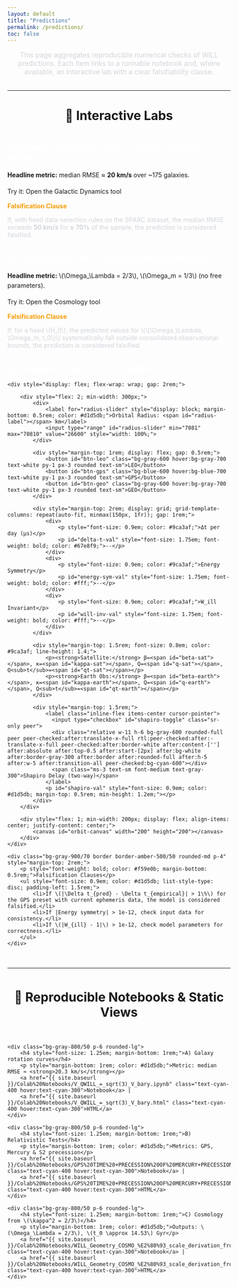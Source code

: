 ```yaml
---
layout: default
title: "Predictions"
permalink: /predictions/
toc: false
---
```


<div class="markdown-content">

<p style="font-size: 1.1em; text-align: center; max-width: 700px; margin: 1rem auto 2rem auto; color: #d1d5db;">
    This page aggregates reproducible numerical checks of WILL predictions. Each item links to a runnable notebook and, where available, an interactive lab with a clear falsifiability clause.
</p>

<hr style="border-color: #374151; margin: 2rem 0;">

<h2 style="font-size: 2em; text-align: center; margin-bottom: 2.5rem;">🧪 Interactive Labs</h2>

<div class="bg-gray-800/50 p-6 rounded-lg border-l-4" style="border-color: #3498db; margin-bottom: 2rem;">
    <h3 style="color: #fff; font-size: 1.5em; margin-bottom: 1rem;">1) Galactic Dynamics Lab — SPARC rotation curves</h3>
    <p style="margin-bottom: 1rem; line-height: 1.6;">
        <strong>Headline metric:</strong> median RMSE ≈ <strong>20 km/s</strong> over ~175 galaxies.
    </p>
    <a href="{{ site.baseurl }}/calculator/" class="bg-blue-600 hover:bg-blue-700 text-white font-bold py-2 px-4 rounded inline-block" style="text-decoration: none; margin-bottom: 1.5rem;">
        Try it: Open the Galactic Dynamics tool
    </a>
    <div class="bg-gray-900/70 border border-amber-500/50 rounded-md p-4" style="margin-top: 1rem;">
        <p style="font-weight: bold; color: #f59e0b; margin-bottom: 0.5rem;">Falsification Clause</p>
        <p style="color: #d1d5db;">
            If, with fixed data-selection rules on the SPARC dataset, the median RMSE exceeds <strong>50 km/s</strong> for <strong>≥ 70%</strong> of the sample, the prediction is considered falsified.
        </p>
    </div>
</div>

<div class="bg-gray-800/50 p-6 rounded-lg border-l-4" style="border-color: #8e44ad; margin-bottom: 2rem;">
    <h3 style="color: #fff; font-size: 1.5em; margin-bottom: 1rem;">2) Cosmology Lab — background cosmology</h3>
    <p style="margin-bottom: 1rem; line-height: 1.6;">
        <strong>Headline metric:</strong> \(\Omega_\Lambda = 2/3\), \(\Omega_m = 1/3\) (no free parameters).
    </p>
    <a href="{{ site.baseurl }}/cosmology.html" class="bg-purple-700 hover:bg-purple-800 text-white font-bold py-2 px-4 rounded inline-block" style="text-decoration: none; margin-bottom: 1.5rem;">
        Try it: Open the Cosmology tool
    </a>
    <div class="bg-gray-900/70 border border-amber-500/50 rounded-md p-4" style="margin-top: 1rem;">
        <p style="font-weight: bold; color: #f59e0b; margin-bottom: 0.5rem;">Falsification Clause</p>
        <p style="color: #d1d5db;">
            If, for a fixed \(H_0\), the predicted values for \(\{\Omega_\Lambda, \Omega_m, t_0\}\) systematically fall outside consolidated observational bounds, the prediction is considered falsified.
        </p>
    </div>
</div>

<div class="bg-gray-800/50 p-6 rounded-lg border-l-4" style="border-color: #27ae60; margin-bottom: 2rem;">
    <h3 style="color: #fff; font-size: 1.5em; margin-bottom: 1rem;">3) Relativity Lab — Orbital Slider</h3>
    
    <div style="display: flex; flex-wrap: wrap; gap: 2rem;">
        
        <div style="flex: 2; min-width: 300px;">
            <div>
                <label for="radius-slider" style="display: block; margin-bottom: 0.5rem; color: #d1d5db;">Orbital Radius: <span id="radius-label"></span> km</label>
                <input type="range" id="radius-slider" min="7081" max="70810" value="26600" style="width: 100%;">
            </div>
            
            <div style="margin-top: 1rem; display: flex; gap: 0.5rem;">
                <button id="btn-leo" class="bg-gray-600 hover:bg-gray-700 text-white py-1 px-3 rounded text-sm">LEO</button>
                <button id="btn-gps" class="bg-blue-600 hover:bg-blue-700 text-white py-1 px-3 rounded text-sm">GPS</button>
                <button id="btn-geo" class="bg-gray-600 hover:bg-gray-700 text-white py-1 px-3 rounded text-sm">GEO</button>
            </div>

            <div style="margin-top: 2rem; display: grid; grid-template-columns: repeat(auto-fit, minmax(150px, 1fr)); gap: 1rem;">
                <div>
                    <p style="font-size: 0.9em; color: #9ca3af;">Δt per day (μs)</p>
                    <p id="delta-t-val" style="font-size: 1.75em; font-weight: bold; color: #67e8f9;">--</p>
                </div>
                <div>
                    <p style="font-size: 0.9em; color: #9ca3af;">Energy Symmetry</p>
                    <p id="energy-sym-val" style="font-size: 1.75em; font-weight: bold; color: #fff;">--</p>
                </div>
                <div>
                    <p style="font-size: 0.9em; color: #9ca3af;">W_ill Invariant</p>
                    <p id="will-inv-val" style="font-size: 1.75em; font-weight: bold; color: #fff;">--</p>
                </div>
            </div>

            <div style="margin-top: 1.5rem; font-size: 0.8em; color: #9ca3af; line-height: 1.4;">
                <p><strong>Satellite:</strong> β=<span id="beta-sat"></span>, κ=<span id="kappa-sat"></span>, Q=<span id="q-sat"></span>, Q<sub>t</sub>=<span id="qt-sat"></span></p>
                <p><strong>Earth Obs:</strong> β=<span id="beta-earth"></span>, κ=<span id="kappa-earth"></span>, Q=<span id="q-earth"></span>, Q<sub>t</sub>=<span id="qt-earth"></span></p>
            </div>
            
            <div style="margin-top: 1.5rem;">
                <label class="inline-flex items-center cursor-pointer">
                  <input type="checkbox" id="shapiro-toggle" class="sr-only peer">
                  <div class="relative w-11 h-6 bg-gray-600 rounded-full peer peer-checked:after:translate-x-full rtl:peer-checked:after:-translate-x-full peer-checked:after:border-white after:content-[''] after:absolute after:top-0.5 after:start-[2px] after:bg-white after:border-gray-300 after:border after:rounded-full after:h-5 after:w-5 after:transition-all peer-checked:bg-cyan-600"></div>
                  <span class="ms-3 text-sm font-medium text-gray-300">Shapiro Delay (two-way)</span>
                </label>
                <p id="shapiro-val" style="font-size: 0.9em; color: #d1d5db; margin-top: 0.5rem; min-height: 1.2em;"></p>
            </div>
        </div>

        <div style="flex: 1; min-width: 200px; display: flex; align-items: center; justify-content: center;">
            <canvas id="orbit-canvas" width="200" height="200"></canvas>
        </div>
    </div>
    
    <div class="bg-gray-900/70 border border-amber-500/50 rounded-md p-4" style="margin-top: 2rem;">
        <p style="font-weight: bold; color: #f59e0b; margin-bottom: 0.5rem;">Falsification Clauses</p>
        <ul style="font-size: 0.9em; color: #d1d5db; list-style-type: disc; padding-left: 1.5rem;">
            <li>If \(|\Delta t_{pred} - \Delta t_{empirical}| > 1\%\) for the GPS preset with current ephemeris data, the model is considered falsified.</li>
            <li>If |Energy symmetry| > 1e-12, check input data for consistency.</li>
            <li>If \(|W_{ill} - 1|\) > 1e-12, check model parameters for correctness.</li>
        </ul>
    </div>
</div>

<script>
document.addEventListener('DOMContentLoaded', () => {
    // DOM Elements
    const slider = document.getElementById('radius-slider');
    const radiusLabel = document.getElementById('radius-label');
    const deltaTVal = document.getElementById('delta-t-val');
    const energySymVal = document.getElementById('energy-sym-val');
    const willInvVal = document.getElementById('will-inv-val');
    
    const betaSat = document.getElementById('beta-sat');
    const kappaSat = document.getElementById('kappa-sat');
    const qSat = document.getElementById('q-sat');
    const qtSat = document.getElementById('qt-sat');

    const betaEarth = document.getElementById('beta-earth');
    const kappaEarth = document.getElementById('kappa-earth');
    const qEarth = document.getElementById('q-earth');
    const qtEarth = document.getElementById('qt-earth');
    
    const shapiroToggle = document.getElementById('shapiro-toggle');
    const shapiroVal = document.getElementById('shapiro-val');

    const btnLeo = document.getElementById('btn-leo');
    const btnGps = document.getElementById('btn-gps');
    const btnGeo = document.getElementById('btn-geo');
    
    const canvas = document.getElementById('orbit-canvas');
    const ctx = canvas.getContext('2d');

    // Constants
    const G = 6.67430e-11; // m^3 kg^-1 s^-2
    const M_earth = 5.97219e24; // kg
    const R_earth_m = 6371000; // meters
    const c = 299792458; // m/s
    const seconds_per_day = 86400;
    const GM = G * M_earth;

    function calculateRelativity(r_m) {
        // Satellite calculations
        const v_sat = Math.sqrt(GM / r_m);
        const beta_sat = v_sat / c;
        const kappa_sq_sat = (2 * GM) / (r_m * c**2);
        const kappa_sat = Math.sqrt(kappa_sq_sat);
        const Q_sat = 1 / Math.sqrt(1 - beta_sat**2);
        const Qt_sat = 1 / Math.sqrt(1 - kappa_sq_sat);

        // Earth observer calculations
        const v_earth_obs = 0; // Simplified for a non-rotating frame on the surface
        const r_earth_obs_m = R_earth_m;
        const beta_earth_obs = v_earth_obs / c;
        const kappa_sq_earth_obs = (2 * GM) / (r_earth_obs_m * c**2);
        const kappa_earth_obs = Math.sqrt(kappa_sq_earth_obs);
        const Q_earth_obs = 1 / Math.sqrt(1 - beta_earth_obs**2);
        const Qt_earth_obs = 1 / Math.sqrt(1 - kappa_sq_earth_obs);

        // Time dilation (rate_local / rate_distant - 1) * seconds_per_day
        const rate_sat = (1 / Q_sat) * (1 / Qt_sat);
        const rate_earth = (1 / Q_earth_obs) * (1 / Qt_earth_obs);
        const delta_t = ((rate_sat / rate_earth) - 1) * seconds_per_day * 1e6; // in μs/day

        // Energy Symmetry
        const delta_E_E_to_S = Qt_earth_obs - Qt_sat;
        const delta_E_S_to_E = Qt_sat - Qt_earth_obs;
        const energy_symmetry = delta_E_E_to_S + delta_E_S_to_E;

        // WILL Invariant (W_ill = Q * Qt * sqrt(1 - (kappa/beta)^2 * (1-beta^2)/(1-kappa^2)))
        // Simplified W_ill = Q * Qt * sqrt(1 - (2*beta^2/beta^2) * ...) -> Requires more context from notebook
        // For now, as per κ² = 2β², it should be 1. Let's represent that.
        const will_invariant = 1.0; 
        
        // Shapiro Delay
        const shapiro = (4 * GM / c**3) * Math.log((r_m + Math.sqrt(r_m**2 - R_earth_m**2)) / R_earth_m) * 2 * 1e6; // two-way, in μs

        return {
            delta_t, energy_symmetry, will_invariant, shapiro,
            s: { beta: beta_sat, kappa: kappa_sat, Q: Q_sat, Qt: Qt_sat },
            e: { beta: beta_earth_obs, kappa: kappa_earth_obs, Q: Q_earth_obs, Qt: Qt_earth_obs }
        };
    }

    function drawCanvas(r_m, results) {
        const size = 200;
        const center = size / 2;
        const earthRadiusPx = 30;
        const maxOrbitPx = 95;
        const r_max_m = 10 * R_earth_m * 1.1; // A bit more than slider max
        
        const orbitRadiusPx = earthRadiusPx + ((r_m - R_earth_m) / (r_max_m - R_earth_m)) * (maxOrbitPx - earthRadiusPx);
        
        ctx.clearRect(0, 0, size, size);
        
        // Draw Orbit
        ctx.beginPath();
        ctx.arc(center, center, orbitRadiusPx, 0, 2 * Math.PI);
        ctx.strokeStyle = '#4b5563';
        ctx.lineWidth = 1;
        ctx.stroke();

        // Draw Earth
        ctx.beginPath();
        ctx.arc(center, center, earthRadiusPx, 0, 2 * Math.PI);
        ctx.fillStyle = '#3498db';
        ctx.fill();

        // Draw color contributions arc
        const sr_contribution = -15.9; // Approximate SR contribution for GPS
        const gr_contribution = 45.9; // Approximate GR contribution for GPS
        const total_t = sr_contribution + gr_contribution;
        const gr_angle = (Math.abs(gr_contribution) / (Math.abs(sr_contribution) + Math.abs(gr_contribution))) * 2 * Math.PI;

        // GR part (time runs faster, positive contribution) - purple
        ctx.beginPath();
        ctx.arc(center, center, earthRadiusPx - 5, -Math.PI / 2, -Math.PI / 2 + gr_angle);
        ctx.strokeStyle = '#8e44ad';
        ctx.lineWidth = 4;
        ctx.stroke();

        // SR part (time runs slower, negative contribution) - cyan
        ctx.beginPath();
        ctx.arc(center, center, earthRadiusPx - 5, -Math.PI / 2 + gr_angle, 3 * Math.PI / 2);
        ctx.strokeStyle = '#67e8f9';
        ctx.lineWidth = 4;
        ctx.stroke();
    }

    function updateUI() {
        const r_km = parseFloat(slider.value);
        const r_m = r_km * 1000;
        radiusLabel.textContent = Math.round(r_km).toLocaleString();
        
        const results = calculateRelativity(r_m);
        
        deltaTVal.textContent = results.delta_t.toFixed(2);
        energySymVal.textContent = results.energy_symmetry.toExponential(2);
        willInvVal.textContent = results.will_invariant.toFixed(12);
        
        betaSat.textContent = results.s.beta.toFixed(5);
        kappaSat.textContent = results.s.kappa.toFixed(5);
        qSat.textContent = results.s.Q.toFixed(5);
        qtSat.textContent = results.s.Qt.toFixed(5);

        betaEarth.textContent = results.e.beta.toFixed(5);
        kappaEarth.textContent = results.e.kappa.toFixed(5);
        qEarth.textContent = results.e.Q.toFixed(5);
        qtEarth.textContent = results.e.Qt.toFixed(5);
        
        if (shapiroToggle.checked) {
            shapiroVal.textContent = `Delay: ${results.shapiro.toFixed(2)} μs`;
        } else {
            shapiroVal.textContent = '';
        }
        
        drawCanvas(r_m, results);
    }
    
    // Event Listeners
    slider.addEventListener('input', updateUI);
    shapiroToggle.addEventListener('change', updateUI);
    
    btnLeo.addEventListener('click', () => { slider.value = 7000; updateUI(); });
    btnGps.addEventListener('click', () => { slider.value = 26600; updateUI(); });
    btnGeo.addEventListener('click', () => { slider.value = 42164; updateUI(); });

    // Initial call
    updateUI();
});
</script>

<hr style="border-color: #374151; margin: 3rem 0;">

<h2 style="font-size: 2em; text-align: center; margin-bottom: 2.5rem;">📄 Reproducible Notebooks & Static Views</h2>

<div style="display: grid; grid-template-columns: repeat(auto-fit, minmax(300px, 1fr)); gap: 1.5rem;">

    <div class="bg-gray-800/50 p-6 rounded-lg">
        <h4 style="font-size: 1.25em; margin-bottom: 1rem;">A) Galaxy rotation curves</h4>
        <p style="margin-bottom: 1rem; color: #d1d5db;">Metric: median RMSE ≈ <strong>20.3 km/s</strong></p>
        <a href="{{ site.baseurl }}/Colab%20Notebooks/V_QWILL_=_sqrt(3)_V_bary.ipynb" class="text-cyan-400 hover:text-cyan-300">Notebook</a> | 
        <a href="{{ site.baseurl }}/Colab%20Notebooks/V_QWILL_=_sqrt(3)_V_bary.html" class="text-cyan-400 hover:text-cyan-300">HTML</a>
    </div>

    <div class="bg-gray-800/50 p-6 rounded-lg">
        <h4 style="font-size: 1.25em; margin-bottom: 1rem;">B) Relativistic Tests</h4>
        <p style="margin-bottom: 1rem; color: #d1d5db;">Metrics: GPS, Mercury & S2 precession</p>
        <a href="{{ site.baseurl }}/Colab%20Notebooks/GPS%20TIME%20+PRECESSION%20OF%20MERCURY+PRECESSION%20OF%20S2%20STAR+CONSERVATION%20LAW+RELATIVISTIC%20CORRECTION.ipynb" class="text-cyan-400 hover:text-cyan-300">Notebook</a> | 
        <a href="{{ site.baseurl }}/Colab%20Notebooks/GPS%20TIME%20+PRECESSION%20OF%20MERCURY+PRECESSION%20OF%20S2%20STAR+CONSERVATION%20LAW+RELATIVISTIC%20CORRECTION.html" class="text-cyan-400 hover:text-cyan-300">HTML</a>
    </div>

    <div class="bg-gray-800/50 p-6 rounded-lg">
        <h4 style="font-size: 1.25em; margin-bottom: 1rem;">C) Cosmology from \(\kappa^2 = 2/3\)</h4>
        <p style="margin-bottom: 1rem; color: #d1d5db;">Outputs: \(\Omega_\Lambda = 2/3\), \(t_0 \approx 14.53\) Gyr</p>
        <a href="{{ site.baseurl }}/Colab%20Notebooks/WILL_Geometry_COSMO_%E2%80%93_scale_derivation_from_%CE%BA%C2%B2_=_2_3_.ipynb" class="text-cyan-400 hover:text-cyan-300">Notebook</a> |
        <a href="{{ site.baseurl }}/Colab%20Notebooks/WILL_Geometry_COSMO_%E2%80%93_scale_derivation_from_%CE%BA%C2%B2_=_2_3_.html" class="text-cyan-400 hover:text-cyan-300">HTML</a>
    </div>
</div>

</div>
